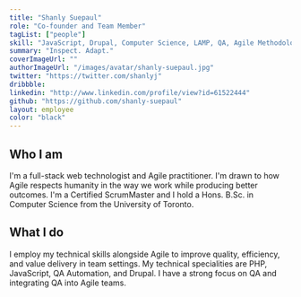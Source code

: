 ```yaml
---
title: "Shanly Suepaul"
role: "Co-founder and Team Member"
tagList: ["people"]
skill: "JavaScript, Drupal, Computer Science, LAMP, QA, Agile Methodologies"
summary: "Inspect. Adapt."
coverImageUrl: ""
authorImageUrl: "/images/avatar/shanly-suepaul.jpg"
twitter: "https://twitter.com/shanlyj"
dribbble:
linkedin: "http://www.linkedin.com/profile/view?id=61522444"
github: "https://github.com/shanly-suepaul"
layout: employee
color: "black"
---
```


## Who I am

I'm a full-stack web technologist and Agile practitioner. I'm drawn to how Agile respects humanity in the way we work while producing better outcomes.
I'm a Certified ScrumMaster and I hold a Hons. B.Sc. in Computer Science from the University of Toronto.


## What I do

I employ my technical skills alongside Agile to improve quality, efficiency, and value delivery in team settings. My technical specialities are PHP, JavaScript, QA Automation, and Drupal. I have a strong focus on QA and integrating QA into Agile teams.
